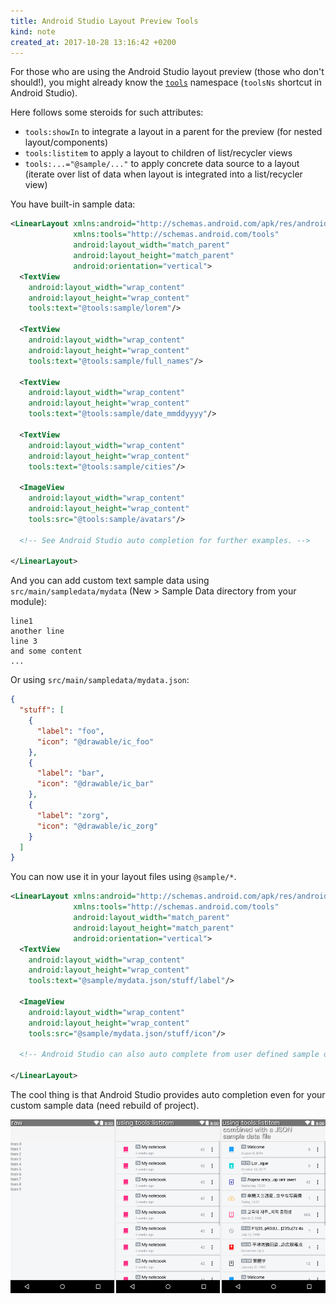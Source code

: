 ```yaml
---
title: Android Studio Layout Preview Tools
kind: note
created_at: 2017-10-28 13:16:42 +0200
---
```


For those who are using the Android Studio layout preview (those who don't should!), you might already know the 
[`tools`](https://developer.android.com/studio/write/tool-attributes.html) namespace (`toolsNs` shortcut in Android Studio).

Here follows some steroids for such attributes:

- `tools:showIn` to integrate a layout in a parent for the preview (for nested layout/components)
- `tools:listitem` to apply a layout to children of list/recycler views
- `tools:...="@sample/..."` to apply concrete data source to a layout (iterate over list of data when layout is integrated into a list/recycler view)

You have built-in sample data:

``` xml
<LinearLayout xmlns:android="http://schemas.android.com/apk/res/android"
              xmlns:tools="http://schemas.android.com/tools"
              android:layout_width="match_parent"
              android:layout_height="match_parent"
              android:orientation="vertical">
  <TextView
    android:layout_width="wrap_content"
    android:layout_height="wrap_content"
    tools:text="@tools:sample/lorem"/>

  <TextView
    android:layout_width="wrap_content"
    android:layout_height="wrap_content"
    tools:text="@tools:sample/full_names"/>

  <TextView
    android:layout_width="wrap_content"
    android:layout_height="wrap_content"
    tools:text="@tools:sample/date_mmddyyyy"/>

  <TextView
    android:layout_width="wrap_content"
    android:layout_height="wrap_content"
    tools:text="@tools:sample/cities"/>

  <ImageView
    android:layout_width="wrap_content"
    android:layout_height="wrap_content"
    tools:src="@tools:sample/avatars"/>

  <!-- See Android Studio auto completion for further examples. -->

</LinearLayout>
```

And you can add custom text sample data using `src/main/sampledata/mydata` (New > Sample Data directory from your module):

``` text
line1
another line
line 3
and some content
...
```

Or using `src/main/sampledata/mydata.json`:
``` json
{
  "stuff": [
    {
      "label": "foo",
      "icon": "@drawable/ic_foo"
    },
    {
      "label": "bar",
      "icon": "@drawable/ic_bar"
    },
    {
      "label": "zorg",
      "icon": "@drawable/ic_zorg"
    }
  ]
}
```

You can now use it in your layout files using `@sample/*`.

``` xml
<LinearLayout xmlns:android="http://schemas.android.com/apk/res/android"
              xmlns:tools="http://schemas.android.com/tools"
              android:layout_width="match_parent"
              android:layout_height="match_parent"
              android:orientation="vertical">
  <TextView
    android:layout_width="wrap_content"
    android:layout_height="wrap_content"
    tools:text="@sample/mydata.json/stuff/label"/>

  <ImageView
    android:layout_width="wrap_content"
    android:layout_height="wrap_content"
    tools:src="@sample/mydata.json/stuff/icon"/>

  <!-- Android Studio can also auto complete from user defined sample data. -->

</LinearLayout>
```

The cool thing is that Android Studio provides auto completion even for your custom sample data (need rebuild of project).

![Android Studio with sample data](/images/as_preview_toolsns.png)

